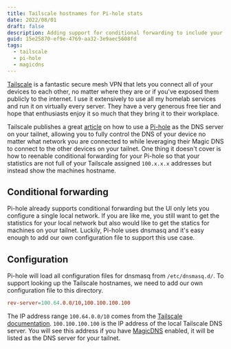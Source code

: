 ```yaml
---
title: Tailscale hostnames for Pi-hole stats
date: 2022/08/01
draft: false
description: Adding support for conditional forwarding to include your Tailscale hostnames in your Pi-hole statistics.
guid: 15e25870-ef9e-4769-aa32-3e9aec5608fd
tags:
  - tailscale
  - pi-hole
  - magicdns
---
```

[Tailscale](https://tailscale.com) is a fantastic secure mesh VPN that lets you connect all of your devices to each other, no matter where they are or if you've exposed them publicly to the internet. I use it extensively to use all my homelab services and run it on virtually every server. They have a very generous free tier and hope that enthusiasts enjoy it so much that they bring it to their workplace.

Tailscale publishes a great [article](https://tailscale.com/kb/1114/pi-hole/) on how to use a [Pi-hole](https://pi-hole.net/) as the DNS server on your tailnet, allowing you to fully control the DNS of your device no matter what network you are connected to while leveraging their Magic DNS to connect to the other devices on your tailnet. One thing it doesn't cover is how to reenable conditional forwarding for your Pi-hole so that your statistics are not full of your Tailscale assigned `100.x.x.x` addresses but instead show the machines hostname.

## Conditional forwarding
Pi-hole already supports conditional forwarding but the UI only lets you configure a single local network. If you are like me, you still want to get the statistics for your local network but also would like to get the statics for machines on your tailnet. Luckily, Pi-hole uses dnsmasq and it's easy enough to add our own configuration file to support this use case.

## Configuration
Pi-hole will load all configuration files for dnsmasq from `/etc/dnsmasq.d/`. To support looking up the Tailscale hostnames, we need to add our own configuration file to this directory.


```ini:/etc/dnsmasq.d/10-custom-rev-server.conf
rev-server=100.64.0.0/10,100.100.100.100
```

The IP address range `100.64.0.0/10` comes from the [Tailscale documentation](https://tailscale.com/kb/1015/100.x-addresses/). `100.100.100.100` is the IP address of the local Tailscale DNS server. You will see this address if you have [MagicDNS](https://tailscale.com/kb/1081/magicdns/) enabled, it will be listed as the DNS server for your tailnet.

